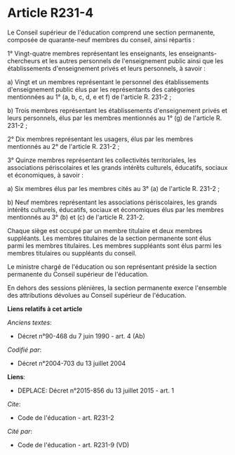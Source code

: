 # Article R231-4

Le Conseil supérieur de l'éducation comprend une section permanente, composée de quarante-neuf membres du conseil, ainsi
répartis : 

1° Vingt-quatre membres représentant les enseignants, les enseignants-chercheurs et les autres personnels de l'enseignement
public ainsi que les établissements d'enseignement privés et leurs personnels, à savoir : 

a) Vingt et un membres représentant le personnel des établissements d'enseignement public élus par les représentants des
catégories mentionnées au 1° (a, b, c, d, e et f) de l'article R. 231-2 ; 

b) Trois membres représentant les établissements d'enseignement privés et leurs personnels, élus par les membres mentionnés
au 1° (g) de l'article R. 231-2 ; 

2° Dix membres représentant les usagers, élus par les membres mentionnés au 2° de l'article R. 231-2 ; 

3° Quinze membres représentant les collectivités territoriales, les associations périscolaires et les grands intérêts
culturels, éducatifs, sociaux et économiques, à savoir : 

a) Six membres élus par les membres cités au 3° (a) de l'article R. 231-2 ; 

b) Neuf membres représentant les associations périscolaires, les grands intérêts culturels, éducatifs, sociaux et économiques
élus par les membres mentionnés au 3° (b) et (c) de l'article R. 231-2. 

Chaque siège est occupé par un membre titulaire et deux membres suppléants. Les membres titulaires de la section permanente
sont élus parmi les membres titulaires. Les membres suppléants sont élus parmi les membres titulaires ou suppléants du
conseil. 

Le ministre chargé de l'éducation ou son représentant préside la section permanente du Conseil supérieur de l'éducation. 

En dehors des sessions plénières, la section permanente exerce l'ensemble des attributions dévolues au Conseil supérieur de
l'éducation.

**Liens relatifs à cet article**

_Anciens textes_:

  - Décret n°90-468 du 7 juin 1990 - art. 4 (Ab)

_Codifié par_:

  - Décret n°2004-703 du 13 juillet 2004

**Liens**:

  - DEPLACE: Décret n°2015-856 du 13 juillet 2015 - art. 1

_Cite_:

  - Code de l'éducation - art. R231-2

_Cité par_:

  - Code de l'éducation - art. R231-9 (VD)
